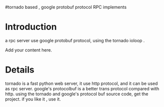 #tornado based , google protobuf protocol RPC implements

# Introduction #
a rpc server use google protobuf protocol, using the tornado ioloop .

Add your content here.


# Details #
tornado is a fast python web server, it use http protocol, and it can be used as rpc server. google's protocolbuf is a better trans protocol compared with http. using the tornado and google's protocol buf source code, get the project. if you like it , use it.